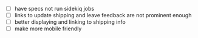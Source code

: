 - [ ] have specs not run sidekiq jobs
- [ ] links to update shipping and leave feedback are not prominent enough
- [ ] better displaying and linking to shipping info
- [ ] make more mobile friendly
